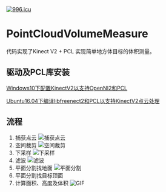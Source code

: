 [![996.icu](https://img.shields.io/badge/link-996.icu-red.svg)](https://996.icu)

# PointCloudVolumeMeasure

代码实现了Kinect V2 + PCL 实现简单地方体目标的体积测量。

## 驱动及PCL库安装

[Windows10下配置KinectV2以支持OpenNI2和PCL](https://shenxiaohai.me/2018/04/24/Win10-Kinect/) 

[Ubuntu16.04下编译libfreenect2和PCL以支持KinectV2点云处理](https://shenxiaohai.me/2018/04/26/Ubuntu-freenect2-PCL/)

## 流程

1. 捕获点云
   ![捕获点云](https://github.com/veraposeidon/PointCloudVolumeMeasure/blob/master/imgRecord/originCloud.png)
2. 空间裁剪
   ![空间裁剪](https://github.com/veraposeidon/PointCloudVolumeMeasure/blob/master/imgRecord/passThrough.png)
3. 下采样
   ![下采样](https://github.com/veraposeidon/PointCloudVolumeMeasure/blob/master/imgRecord/voxelFiltered.png)
4. 滤波
   ![滤波](https://github.com/veraposeidon/PointCloudVolumeMeasure/blob/master/imgRecord/statisFiltered.png)
5. 平面分割找地面
   ![平面分割](https://github.com/veraposeidon/PointCloudVolumeMeasure/blob/master/imgRecord/PlaneSeg.png)
6. 平面分割找目标顶面
7. 计算面积、高度及体积
   ![GIF](https://github.com/veraposeidon/PointCloudVolumeMeasure/blob/master/imgRecord/GIF.gif)
